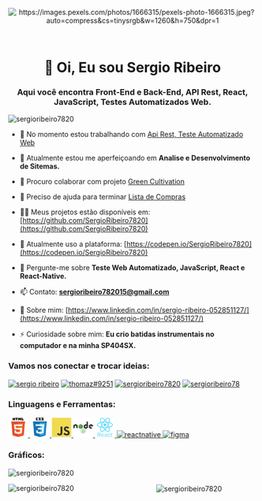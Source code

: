 <p align="center"> <img src="https://images.pexels.com/photos/1666315/pexels-photo-1666315.jpeg?auto=compress&amp;cs=tinysrgb&amp;w=1260&amp;h=750&amp;dpr=1" alt="https://images.pexels.com/photos/1666315/pexels-photo-1666315.jpeg?auto=compress&amp;cs=tinysrgb&amp;w=1260&amp;h=750&amp;dpr=1" width="395" height="263" class="shrinkToFit"/> </p><br>

<h1 align="center">👋 Oi, Eu sou Sergio Ribeiro</h1>
<h3 align="center">Aqui você encontra Front-End e Back-End, API Rest, React, JavaScript, Testes Automatizados Web.</h3>

  <p align="left"> <img src="https://komarev.com/ghpvc/?username=sergioribeiro7820&label=Profile%20views&color=000000&style=flat" alt="sergioribeiro7820" width="90" height="30"/> </p>

- 🔭 No momento estou trabalhando com [Api Rest, Teste Automatizado Web]("")

- 🌱 Atualmente estou me aperfeiçoando em **Analise e Desenvolvimento de Sitemas.**

- 🔭 Procuro colaborar com projeto [Green Cultivation]("")

- 👋 Preciso de ajuda para terminar [Lista de Compras](https://codepen.io/SergioRibeiro7820/full/yLpbdmx)

- 👨‍💻 Meus projetos estão disponíveis em: [https://github.com/SergioRibeiro7820](https://github.com/SergioRibeiro7820)

- 📝 Atualmente uso a plataforma: [https://codepen.io/SergioRibeiro7820](https://codepen.io/SergioRibeiro7820)

- 💬 Pergunte-me sobre **Teste Web Automatizado, JavaScript, React e React-Native.**

- 📫 Contato: **sergioribeiro782015@gmail.com**

- 📄 Sobre mim: [https://www.linkedin.com/in/sergio-ribeiro-052851127/](https://www.linkedin.com/in/sergio-ribeiro-052851127/)

- ⚡ Curiosidade sobre mim: **Eu crio batidas instrumentais no computador e na minha SP404SX.**

<h3 align="left">Vamos nos conectar e trocar ideias:</h3>
<p align="left">
<a href="https://linkedin.com/in/sergio-ribeiro-052851127" target="blank"><img align="center" src="https://raw.githubusercontent.com/rahuldkjain/github-profile-readme-generator/master/src/images/icons/Social/linked-in-alt.svg" alt="sergio ribeiro" height="30" width="40" /></a>
<a href="https://discord.gg/thomaz#9251" target="blank"><img align="center" src="https://raw.githubusercontent.com/rahuldkjain/github-profile-readme-generator/master/src/images/icons/Social/discord.svg" alt="thomaz#9251" height="30" width="40" /></a>
<a href="https://codepen.io/sergioribeiro7820" target="blank"><img align="center" src="https://raw.githubusercontent.com/rahuldkjain/github-profile-readme-generator/master/src/images/icons/Social/codepen.svg" alt="sergioribeiro7820" height="30" width="40" /></a>
<a href="https://codesandbox.com/sergioribeiro78" target="blank"><img align="center" src="https://raw.githubusercontent.com/rahuldkjain/github-profile-readme-generator/master/src/images/icons/Social/codesandbox.svg" alt="sergioribeiro78" height="30" width="40" /></a>
</p>

<h3 align="left">Linguagens e Ferramentas:</h3>
<p align="left">
   <a href="https://www.w3.org/html/" target="_blank" rel="noreferrer"> <img src="https://raw.githubusercontent.com/devicons/devicon/master/icons/html5/html5-original-wordmark.svg" alt="html5" width="40" height="40"/> </a>
  <a href="https://www.w3schools.com/css/" target="_blank" rel="noreferrer"> <img src="https://raw.githubusercontent.com/devicons/devicon/master/icons/css3/css3-original-wordmark.svg" alt="css3" width="40" height="40"/> </a>
  <a href="https://developer.mozilla.org/en-US/docs/Web/JavaScript" target="_blank" rel="noreferrer"> <img src="https://raw.githubusercontent.com/devicons/devicon/master/icons/javascript/javascript-original.svg" alt="javascript" width="40" height="40"/> </a>
  <a href="https://nodejs.org" target="_blank" rel="noreferrer"> <img src="https://raw.githubusercontent.com/devicons/devicon/master/icons/nodejs/nodejs-original-wordmark.svg" alt="nodejs" width="40" height="40"/> </a> 
  <a href="https://reactjs.org/" target="_blank" rel="noreferrer"> <img src="https://raw.githubusercontent.com/devicons/devicon/master/icons/react/react-original-wordmark.svg" alt="react" width="40" height="40"/> </a>
  <a href="https://reactnative.dev/" target="_blank" rel="noreferrer"> <img src="https://reactnative.dev/img/header_logo.svg" alt="reactnative" width="40" height="40"/> </a>
  <a href="https://www.figma.com/" target="_blank" rel="noreferrer"> <img src="https://www.vectorlogo.zone/logos/figma/figma-icon.svg" alt="figma" width="40" height="40"/> </a>
</p>

<h3 align="left">Gráficos:</h3>
<p><img align="center" src="https://github-readme-stats.vercel.app/api/top-langs?username=sergioribeiro7820&show_icons=true&theme=dark&locale=en&layout=compact" alt="sergioribeiro7820" width="300" height="200" /></p>

<p><img align="left" src="https://github-readme-stats.vercel.app/api?username=sergioribeiro7820&show_icons=true&theme=dark&locale=en" alt="sergioribeiro7820" width="300" height="200" /></p>

<p><img align="center" src="https://github-readme-streak-stats.herokuapp.com/?user=sergioribeiro7820&theme=dark" alt="sergioribeiro7820" width="300" height="200" /></p>
